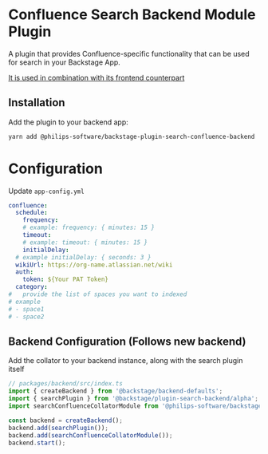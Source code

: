 # Confluence Search Backend Module Plugin

A plugin that provides Confluence-specific functionality that can be used for search in your Backstage App.

[It is used in combination with its frontend counterpart](../search-confluence-frontend)

## Installation

Add the plugin to your backend app:

```sh
yarn add @philips-software/backstage-plugin-search-confluence-backend
```

# Configuration

Update `app-config.yml`

```yaml
confluence:
  schedule:
    frequency:
    # example: frequency: { minutes: 15 }
    timeout:
    # example: timeout: { minutes: 15 }
    initialDelay:
  # example initialDelay: { seconds: 3 }
  wikiUrl: https://org-name.atlassian.net/wiki
  auth:
    token: ${Your PAT Token}
  category:
#   provide the list of spaces you want to indexed
# example
# - space1
# - space2
```

## Backend Configuration (Follows new backend)

Add the collator to your backend instance, along with the search plugin itself

```typescript
// packages/backend/src/index.ts
import { createBackend } from '@backstage/backend-defaults';
import { searchPlugin } from '@backstage/plugin-search-backend/alpha';
import searchConfluenceCollatorModule from '@philips-software/backstage-plugin-search-confluence-backend'; // confluence backend collator

const backend = createBackend();
backend.add(searchPlugin());
backend.add(searchConfluenceCollatorModule());
backend.start();
```
